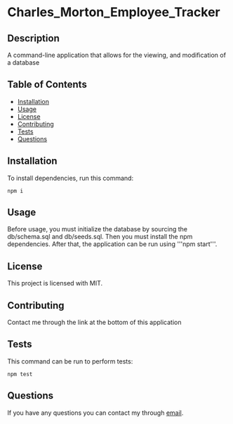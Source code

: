 # Charles_Morton_Employee_Tracker
## Description
A command-line application that allows for the viewing, and modification of a database
## Table of Contents
* [Installation](#installation)
* [Usage](#usage)
* [License](#license)
* [Contributing](#contributing)
* [Tests](#tests)
* [Questions](#questions)
## Installation
To install dependencies, run this command:
```
npm i
```
## Usage
Before usage, you must initialize the database by sourcing the db/schema.sql and db/seeds.sql. Then you must install the npm dependencies. After that, the application can be run using '''npm start'''.
## License
This project is licensed with MIT.
## Contributing
Contact me through the link at the bottom of this application
## Tests
This command can be run to perform tests:
```
npm test
```
## Questions
If you have any questions you can contact my through [email](alkarias29@gmail.com).